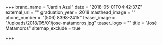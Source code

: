 +++
brand_name = "Jardin Azul"
date = "2018-05-01T04:42:37Z"
external_url = ""
graduation_year = 2018
masthead_image = ""
phone_number = "(506) 8398-2415"
teaser_image = "/uploads/2018/05/01/jose-matamoros.jpg"
teaser_logo = ""
title = "José Matamoros"
sitemap_exclude = true

+++

